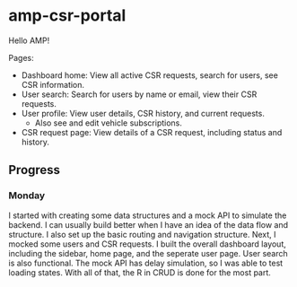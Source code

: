 # amp-csr-portal

Hello AMP!

Pages:

-   Dashboard home: View all active CSR requests, search for users, see CSR information.
-   User search: Search for users by name or email, view their CSR requests.
-   User profile: View user details, CSR history, and current requests.
    -   Also see and edit vehicle subscriptions.
-   CSR request page: View details of a CSR request, including status and history.

## Progress

### Monday

I started with creating some data structures and a mock API to simulate the backend. I can usually build better when I have an idea of the data flow and structure. I also set up the basic routing and navigation structure. Next, I mocked some users and CSR requests. I built the overall dashboard layout, including the sidebar, home page, and the seperate user page. User search is also functional. The mock API has delay simulation, so I was able to test loading states. With all of that, the R in CRUD is done for the most part.

